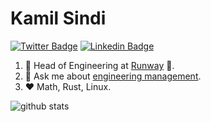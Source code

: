 # Kamil Sindi

[![Twitter Badge](https://img.shields.io/badge/-kamilsindi-1ca0f1?style=flat-square&logo=twitter&logoColor=white&link=https://twitter.com/kamilsindi)](https://twitter.com/kamilsindi)  [![Linkedin Badge](https://img.shields.io/badge/-kamilsindi-blue?style=flat-square&logo=Linkedin&logoColor=white&link=https://www.linkedin.com/in/kamilsindi//)](https://www.linkedin.com/in/kamilsindi/)

1. :office: Head of Engineering at [Runway](https://runwayml.com/) 🎥.
1. :speech_balloon: Ask me about [engineering management](https://github.com/ksindi/managers-playbook).
1. :heart: Math, Rust, Linux.

![github stats](https://github-readme-stats.vercel.app/api?username=ksindi&show_icons=true&count_private=true&hide_title=true)
